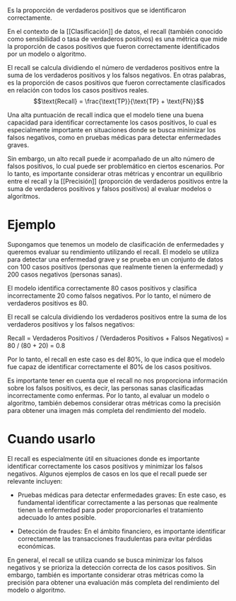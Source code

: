Es la proporción de verdaderos positivos que se identificaron correctamente.

En el contexto de la [[Clasificación]] de datos, el recall (también conocido como sensibilidad o tasa de verdaderos positivos) es una métrica que mide la proporción de casos positivos que fueron correctamente identificados por un modelo o algoritmo. 

El recall se calcula dividiendo el número de verdaderos positivos entre la suma de los verdaderos positivos y los falsos negativos. En otras palabras, es la proporción de casos positivos que fueron correctamente clasificados en relación con todos los casos positivos reales.
   $$\text{Recall} = \frac{\text{TP}}{\text{TP} + \text{FN}}$$

Una alta puntuación de recall indica que el modelo tiene una buena capacidad para identificar correctamente los casos positivos, lo cual es especialmente importante en situaciones donde se busca minimizar los falsos negativos, como en pruebas médicas para detectar enfermedades graves.

Sin embargo, un alto recall puede ir acompañado de un alto número de falsos positivos, lo cual puede ser problemático en ciertos escenarios. Por lo tanto, es importante considerar otras métricas y encontrar un equilibrio entre el recall y la [[Precisión]] (proporción de verdaderos positivos entre la suma de verdaderos positivos y falsos positivos) al evaluar modelos o algoritmos. 

# Ejemplo

Supongamos que tenemos un modelo de clasificación de enfermedades y queremos evaluar su rendimiento utilizando el recall. El modelo se utiliza para detectar una enfermedad grave y se prueba en un conjunto de datos con 100 casos positivos (personas que realmente tienen la enfermedad) y 200 casos negativos (personas sanas).

El modelo identifica correctamente 80 casos positivos y clasifica incorrectamente 20 como falsos negativos. Por lo tanto, el número de verdaderos positivos es 80.

El recall se calcula dividiendo los verdaderos positivos entre la suma de los verdaderos positivos y los falsos negativos:

Recall = Verdaderos Positivos / (Verdaderos Positivos + Falsos Negativos)
        = 80 / (80 + 20)
        = 0.8

Por lo tanto, el recall en este caso es del 80%, lo que indica que el modelo fue capaz de identificar correctamente el 80% de los casos positivos.

Es importante tener en cuenta que el recall no nos proporciona información sobre los falsos positivos, es decir, las personas sanas clasificadas incorrectamente como enfermas. Por lo tanto, al evaluar un modelo o algoritmo, también debemos considerar otras métricas como la precisión para obtener una imagen más completa del rendimiento del modelo.

# Cuando usarlo

El recall es especialmente útil en situaciones donde es importante identificar correctamente los casos positivos y minimizar los falsos negativos. Algunos ejemplos de casos en los que el recall puede ser relevante incluyen:

- Pruebas médicas para detectar enfermedades graves: En este caso, es fundamental identificar correctamente a las personas que realmente tienen la enfermedad para poder proporcionarles el tratamiento adecuado lo antes posible.

- Detección de fraudes: En el ámbito financiero, es importante identificar correctamente las transacciones fraudulentas para evitar pérdidas económicas.

En general, el recall se utiliza cuando se busca minimizar los falsos negativos y se prioriza la detección correcta de los casos positivos. Sin embargo, también es importante considerar otras métricas como la precisión para obtener una evaluación más completa del rendimiento del modelo o algoritmo.